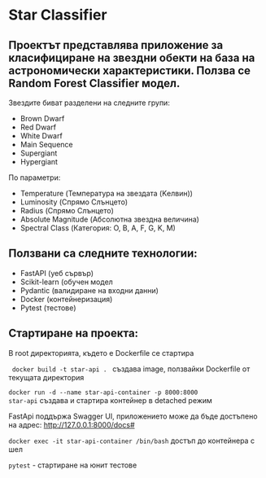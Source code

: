 # Star Classifier

## Проектът представлява приложение за класифициране на звездни обекти на база на астрономически характеристики. Ползва се Random Forest Classifier модел.

Звездите биват разделени на следните групи:

- Brown Dwarf
- Red Dwarf
- White Dwarf
- Main Sequence
- Supergiant
- Hypergiant

По параметри:

- Temperature (Температура на звездата (Kелвин))
- Luminosity (Спрямо Слънцето)
- Radius (Спрямо Слънцето)
- Absolute Magnitude (Абсолютна звездна величина)
- Spectral Class (Категория: O, B, A, F, G, K, M)

## Ползвани са следните технологии:

- FastAPI (уеб сървър)
- Scikit-learn (обучен модел
- Pydantic (валидиране на входни данни)
- Docker (контейнеризация)
- Pytest (тестове)

## Стартиране на проекта:

В root директорията, където е Dockerfile  се стартира

<code> docker build -t star-api .  </code>  създава image, ползвайки Dockerfile от текущата директория

<code>docker run -d --name star-api-container -p 8000:8000 star-api</code> създава и стартира контейнер в detached режим

FastApi поддържа Swagger UI, приложението може да бъде достъпено на адрес: http://127.0.0.1:8000/docs#

<code>docker exec -it star-api-container /bin/bash</code> достъп до контейнера с шел

<code>pytest</code> - стартиране на юнит тестове



